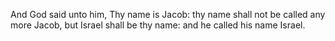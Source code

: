 And God said unto him, Thy name is Jacob: thy name shall not be called any more Jacob, but Israel shall be thy name: and he called his name Israel.
